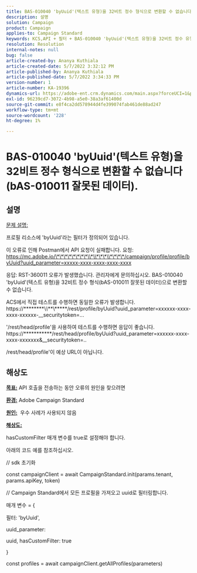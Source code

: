 ```yaml
---
title: BAS-010040 'byUuid'(텍스트 유형)을 32비트 정수 형식으로 변환할 수 없습니다(bAS-010011 잘못된 데이터).
description: 설명
solution: Campaign
product: Campaign
applies-to: Campaign Standard
keywords: KCS,API + 필터 + BAS-010040 'byUuid'(텍스트 유형)을 32비트 정수 유형으로 변환할 수 없습니다(bAS-010011 잘못된 데이터)
resolution: Resolution
internal-notes: null
bug: false
article-created-by: Ananya Kuthiala
article-created-date: 5/7/2022 3:32:12 PM
article-published-by: Ananya Kuthiala
article-published-date: 5/7/2022 3:34:33 PM
version-number: 1
article-number: KA-19396
dynamics-url: https://adobe-ent.crm.dynamics.com/main.aspx?forceUCI=1&pagetype=entityrecord&etn=knowledgearticle&id=6bbfd5d7-1ace-ec11-a7b5-0022480a8e40
exl-id: 96239cd7-3072-4b98-a5e0-38a3af61400d
source-git-commit: e8f4ca2dd578944d4fe399074fab461de88ad247
workflow-type: tm+mt
source-wordcount: '228'
ht-degree: 1%

---
```


# BAS-010040 &#39;byUuid&#39;(텍스트 유형)을 32비트 정수 형식으로 변환할 수 없습니다(bAS-010011 잘못된 데이터).

## 설명


<u>문제 설명:</u>

프로필 리소스에 &#39;byUuid&#39;라는 필터가 정의되어 있습니다.

이 오류로 인해 Postman에서 API 요청이 실패합니다. 요청: https://mc.adobe.io/\*\*\*\*\*\*\*\*\\*\\*\*\*\\*\*\*\*/campaign/profile/profile/byUuid?uuid_parameter=xxxxx-xxxx-xxxx-xxxx-xxxx

응답: RST-360011 오류가 발생했습니다. 관리자에게 문의하십시오.
BAS-010040 &#39;byUuid&#39;(텍스트 유형)을 32비트 정수 형식(bAS-010011 잘못된 데이터)으로 변환할 수 없습니다.

ACS에서 직접 테스트를 수행하면 동일한 오류가 발생합니다. https://\*\*\*\*\*\*\*\*\\*\\*\*\*\\*\*\*\*\*/rest/profile/byUuid?uuid_parameter=xxxxxx-xxxx-xxxx-xxxxxx-__securitytoken=...

&#39;/rest/head/profile&#39;을 사용하여 테스트를 수행하면 응답이 좋습니다. https://\*\*\*\*\*\*\*\*\*\*\*/rest/head/profile/byUuid?uuid_parameter=xxxxxx-xxxx-xxxx-xxxxxxx&amp;__securitytoken=..

/rest/head/profile&#39;이 예상 URL이 아닙니다.


## 해상도


<b><u>목표:</u></b> API 호출을 전송하는 동안 오류의 원인을 찾으려면

<b><u>환경:</u></b> Adobe Campaign Standard

<b><u>원인:</u></b>  우수 사례가 사용되지 않음

<b><u>해상도:</u></b>



hasCustomFilter 매개 변수를 true로 설정해야 합니다.

아래의 코드 예를 참조하십시오.

// sdk 초기화

const campaignClient = await CampaignStandard.init(params.tenant, params.apiKey, token)

// Campaign Standard에서 모든 프로필을 가져오고 uuid로 필터링합니다.

매개 변수 = {

필터: &#39;byUuid&#39;,

uuid_parameter:

uuid, hasCustomFilter: true

}

const profiles = await campaignClient.getAllProfiles(parameters)
